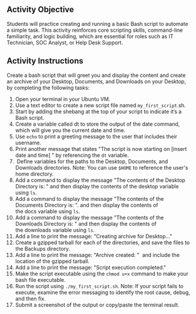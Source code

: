 ## Activity Objective

Students will practice creating and running a basic Bash script to automate a simple task. This activity reinforces core scripting skills, command-line familiarity, and logic building, which are essential for roles such as IT Technician, SOC Analyst, or Help Desk Support.



## Activity Instructions

Create a bash script that will greet you and display the content and create an archive of your Desktop, Documents, and Downloads on your Desktop, by completing the following tasks:
1. Open your terminal in your Ubuntu VM.
2. Use a text editor to create a new script file named ```my_first_script```.sh.
3. Start by adding the shebang at the top of your script to indicate it’s a Bash script.
4. Create a variable called dt to store the output of the date command, which will give you the current date and time.
5. Use ```echo``` to print a greeting message to the user that includes their username.
6. Print another message that states "The script is now starting on [insert date and time] " by referencing the ```dt``` variable.
7.  Define variables for the paths to the Desktop, Documents, and Downloads directories. Note: You can use ```$HOME``` to reference the user's home directory.
8. Add a command to display the message "The contents of the Desktop Directory is: " and then display the contents of the desktop variable using ```ls```.
9. Add a command to display the message "The contents of the Documents Directory is: ". and then display the contents of the docs variable using ```ls```.
10. Add a command to display the message "The contents of the Downloads Directory is: " and then display the contents of the downloads variable using ```ls```.
11. Add a line to print the message: "Creating archive for Desktop..."
12. Create a gzipped tarball for each of the directories, and save the files to the Backups directory.
13. Add a line to print the message: "Archive created: "  and include the location of the gzipped tarball.
14. Add a line to print the message: "Script execution completed."
15. Make the script executable using the ```chmod u+x``` command to make your bash file executable.
16. Run the script using ```./my_first_script.sh```. Note: If your script fails to execute, examine the error messaging to identify the root cause, debug, and then fix.
17. Submit a screenshot of the output or copy/paste the terminal result.
